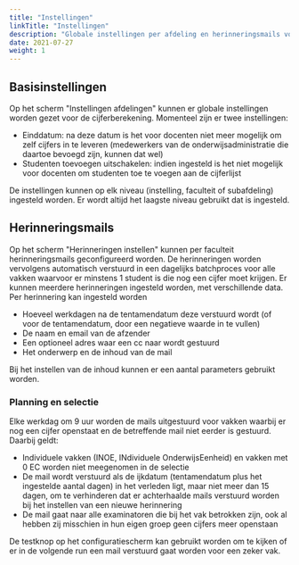 ```yaml
---
title: "Instellingen"
linkTitle: "Instellingen"
description: "Globale instellingen per afdeling en herinneringsmails voor niet-ingeleverde cijfers"
date: 2021-07-27
weight: 1
---
```


## Basisinstellingen

Op het scherm "Instellingen afdelingen" kunnen er globale instellingen worden gezet voor de cijferberekening. Momenteel zijn er twee instellingen:
- Einddatum: na deze datum is het voor docenten niet meer mogelijk om zelf cijfers in te leveren (medewerkers van de onderwijsadministratie die daartoe bevoegd zijn, kunnen dat wel)
- Studenten toevoegen uitschakelen: indien ingesteld is het niet mogelijk voor docenten om studenten toe te voegen aan de cijferlijst

De instellingen kunnen op elk niveau (instelling, faculteit of subafdeling) ingesteld worden. Er wordt altijd het laagste niveau gebruikt dat is ingesteld.

## Herinneringsmails
Op het scherm "Herinneringen instellen" kunnen per faculteit herinneringsmails geconfigureerd worden. De herinneringen worden vervolgens automatisch verstuurd in een dagelijks batchproces voor alle vakken waarvoor er minstens 1 student is die nog een cijfer moet krijgen. Er kunnen meerdere herinneringen ingesteld worden, met verschillende data. Per herinnering kan ingesteld worden

- Hoeveel werkdagen na de tentamendatum deze verstuurd wordt (of voor de tentamendatum, door een negatieve waarde in te vullen)
- De naam en email van de afzender
- Een optioneel adres waar een cc naar wordt gestuurd
- Het onderwerp en de inhoud van de mail

Bij het instellen van de inhoud kunnen er een aantal parameters gebruikt worden.

### Planning en selectie

Elke werkdag om 9 uur worden de mails uitgestuurd voor vakken waarbij er nog een cijfer openstaat en de betreffende mail niet eerder is gestuurd. Daarbij geldt:

- Individuele vakken (INOE, INdividuele OnderwijsEenheid) en vakken met 0 EC worden niet meegenomen in de selectie
- De mail wordt verstuurd als de ijkdatum (tentamendatum plus het ingestelde aantal dagen) in het verleden ligt, maar niet meer dan 15 dagen, om te verhinderen dat er achterhaalde mails verstuurd worden bij het instellen van een nieuwe herinnering
- De mail gaat naar alle examinatoren die bij het vak betrokken zijn, ook al hebben zij misschien in hun eigen groep geen cijfers meer openstaan

De testknop op het configuratiescherm kan gebruikt worden om te kijken of er in de volgende run een mail verstuurd gaat worden voor een zeker vak.
